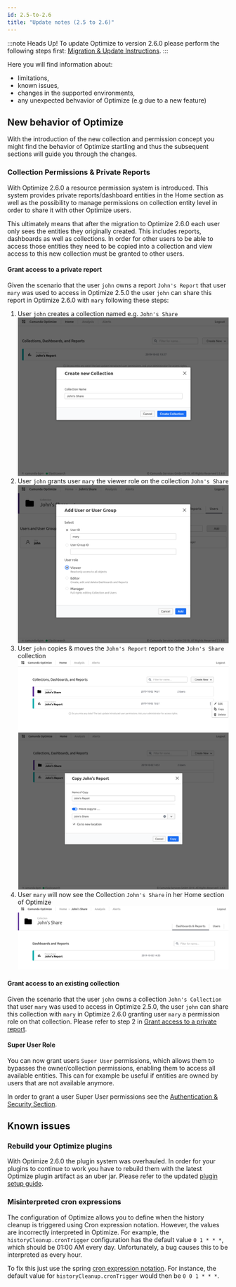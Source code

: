 ```yaml
---
id: 2.5-to-2.6
title: "Update notes (2.5 to 2.6)"
---
```


:::note Heads Up!
To update Optimize to version 2.6.0 please perform the following steps first: [Migration & Update Instructions](./instructions.md).
:::

Here you will find information about:

* limitations, 
* known issues, 
* changes in the supported environments, 
* any unexpected behvavior of Optimize (e.g due to a new feature)

## New behavior of Optimize

With the introduction of the new collection and permission concept you might find the behavior of Optimize startling and thus the subsequent sections will guide you through the changes.

### Collection Permissions & Private Reports

With Optimize 2.6.0 a resource permission system is introduced. This system provides private reports/dashboard entities in the Home section as well as the possibility to manage permissions on collection entity level in order to share it with other Optimize users. 

This ultimately means that after the migration to Optimize 2.6.0 each user only sees the entities they originally created. This includes reports, dashboards as well as collections. In order for other users to be able to access those entities they need to be copied into a collection and view access to this new collection must be granted to other users.

#### Grant access to a private report 
Given the scenario that the user `john` owns a report `John's Report` that user `mary` was used to access in Optimize 2.5.0 the 
user `john` can share this report in Optimize 2.6.0 with `mary` following these steps:

1. User `john` creates a collection named e.g. `John's Share`
![Create a Collection](img/private_report_access_1_create_collection.png)
1. User `john` grants user `mary` the viewer role on the collection `John's Share`
![Create Permission for Mary](img/private_report_access_2_create_view_permission_mary.png)
1. User `john` copies & moves the `John's Report` report to the `John's Share` collection
![Copy Report 1](img/private_report_access_3_1_copy_report.png)
![Copy Report 2](img/private_report_access_3_2_copy_report.png)
1. User `mary` will now see the Collection `John's Share` in her Home section of Optimize
![Mary sees shared collection](img/private_report_access_4_mary_sees_collection.png)

#### Grant access to an existing collection
Given the scenario that the user `john` owns a collection `John's Collection` that user `mary` was used to access in Optimize 2.5.0, the user `john` can share this collection with `mary` in Optimize 2.6.0 granting user `mary` a permission role on that collection. Please refer to step 2 in [Grant access to a private report](#grant-access-to-a-private-report).

#### Super User Role
You can now grant users `Super User` permissions, which allows them to bypasses the owner/collection permissions, enabling them to access all available entities. This can for example be useful if entities are owned by users that are not available anymore.

In order to grant a user Super User permissions see the [Authentication & Security Section](./../setup/configuration.md/#security).


## Known issues


### Rebuild your Optimize plugins

With Optimize 2.6.0 the plugin system was overhauled. In order for your plugins to continue to work you have to rebuild them with the latest Optimize plugin artifact as an uber jar. Please refer to the updated [plugin setup guide](./../plugins/plugin-system.md/#setup-your-environment).

### Misinterpreted cron expressions

The configuration of Optimize allows you to define when the history cleanup is triggered using Cron expression notation. However, the values are incorrectly interpreted in Optimize. For example, the `historyCleanup.cronTrigger` configuration has the default value `0 1 * * *`, which should be 01:00 AM every day. Unfortunately, a bug causes this to be interpreted as every hour. 

To fix this just use the spring [cron expression notation](https://docs.spring.io/spring/docs/current/javadoc-api/org/springframework/scheduling/support/CronSequenceGenerator.html). For instance, the default value for `historyCleanup.cronTrigger` would then be `0 0 1 * * *`.